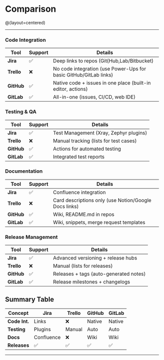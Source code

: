# Comparison
@(layout=centered)

---

### Code Integration
| Tool    | Support | Details |
|---------|---------|---------|
| **Jira** | ✅ | Deep links to repos (Git{Hub,Lab/Bitbucket) |
| **Trello** | ❌ | No code integration (use Power-Ups for basic GitHub/GitLab links) |
| **GitHub** | ✅ | Native code + issues in one place (built-in editor, actions) |
| **GitLab** | ✅ | All-in-one (issues, CI/CD, web IDE) |


### Testing & QA
| Tool    | Support | Details |
|---------|---------|---------|
| **Jira** | ✅ | Test Management (Xray, Zephyr plugins) |
| **Trello** | ❌ | Manual tracking (lists for test cases) |
| **GitHub** | ✅ | Actions for automated testing |
| **GitLab** | ✅ | Integrated test reports |

### Documentation
| Tool    | Support | Details |
|---------|---------|---------|
| **Jira** | ✅ | Confluence integration |
| **Trello** | ❌ | Card descriptions only (use Notion/Google Docs links) |
| **GitHub** | ✅ | Wiki, README.md in repos |
| **GitLab** | ✅ | Wiki, snippets, merge request templates |

### Release Management
| Tool    | Support | Details |
|---------|---------|---------|
| **Jira** | ✅ | Advanced versioning + release hubs |
| **Trello** | ❌ | Manual (lists for releases) |
| **GitHub** | ✅ | Releases + tags (auto-generated notes) |
| **GitLab** | ✅ | Release milestones + changelogs |

## Summary Table

| Concept       | Jira       | Trello   | GitHub     | GitLab     |
|---------------|------------|----------|------------|------------|
| **Code Int.** | Links      |   ❌      | Native     | Native     |
| **Testing**   | Plugins    | Manual   | Auto       | Auto       |
| **Docs**      | Confluence |   ❌      | Wiki       | Wiki       |
| **Releases**  | ✅          | ✅   | ✅    |         ✅    |
---

